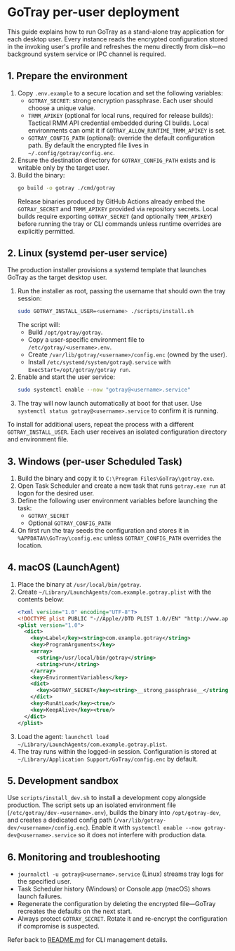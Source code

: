 # GoTray per-user deployment

This guide explains how to run GoTray as a stand-alone tray application for each desktop user. Every instance reads the encrypted configuration stored in the invoking user's profile and refreshes the menu directly from disk—no background system service or IPC channel is required.

## 1. Prepare the environment

1. Copy `.env.example` to a secure location and set the following variables:
   - `GOTRAY_SECRET`: strong encryption passphrase. Each user should choose a unique value.
   - `TRMM_APIKEY` (optional for local runs, required for release builds): Tactical RMM API credential embedded during CI builds. Local environments can omit it if `GOTRAY_ALLOW_RUNTIME_TRMM_APIKEY` is set.
   - `GOTRAY_CONFIG_PATH` (optional): override the default configuration path. By default the encrypted file lives in `~/.config/gotray/config.enc`.
2. Ensure the destination directory for `GOTRAY_CONFIG_PATH` exists and is writable only by the target user.
3. Build the binary:
   ```bash
   go build -o gotray ./cmd/gotray
   ```
   Release binaries produced by GitHub Actions already embed the `GOTRAY_SECRET` and `TRMM_APIKEY` provided via repository secrets. Local builds require exporting `GOTRAY_SECRET` (and optionally `TRMM_APIKEY`) before running the tray or CLI commands unless runtime overrides are explicitly permitted.

## 2. Linux (systemd per-user service)

The production installer provisions a systemd template that launches GoTray as the target desktop user.

1. Run the installer as root, passing the username that should own the tray session:
   ```bash
   sudo GOTRAY_INSTALL_USER=<username> ./scripts/install.sh
   ```
   The script will:
   - Build `/opt/gotray/gotray`.
   - Copy a user-specific environment file to `/etc/gotray/<username>.env`.
   - Create `/var/lib/gotray/<username>/config.enc` (owned by the user).
   - Install `/etc/systemd/system/gotray@.service` with `ExecStart=/opt/gotray/gotray run`.
2. Enable and start the user service:
   ```bash
   sudo systemctl enable --now "gotray@<username>.service"
   ```
3. The tray will now launch automatically at boot for that user. Use `systemctl status gotray@<username>.service` to confirm it is running.

To install for additional users, repeat the process with a different `GOTRAY_INSTALL_USER`. Each user receives an isolated configuration directory and environment file.

## 3. Windows (per-user Scheduled Task)

1. Build the binary and copy it to `C:\Program Files\GoTray\gotray.exe`.
2. Open Task Scheduler and create a new task that runs `gotray.exe run` at logon for the desired user.
3. Define the following user environment variables before launching the task:
   - `GOTRAY_SECRET`
   - Optional `GOTRAY_CONFIG_PATH`
4. On first run the tray seeds the configuration and stores it in `%APPDATA%\GoTray\config.enc` unless `GOTRAY_CONFIG_PATH` overrides the location.

## 4. macOS (LaunchAgent)

1. Place the binary at `/usr/local/bin/gotray`.
2. Create `~/Library/LaunchAgents/com.example.gotray.plist` with the contents below:
   ```xml
   <?xml version="1.0" encoding="UTF-8"?>
   <!DOCTYPE plist PUBLIC "-//Apple//DTD PLIST 1.0//EN" "http://www.apple.com/DTDs/PropertyList-1.0.dtd">
   <plist version="1.0">
     <dict>
       <key>Label</key><string>com.example.gotray</string>
       <key>ProgramArguments</key>
       <array>
         <string>/usr/local/bin/gotray</string>
         <string>run</string>
       </array>
       <key>EnvironmentVariables</key>
       <dict>
         <key>GOTRAY_SECRET</key><string>__strong_passphrase__</string>
       </dict>
       <key>RunAtLoad</key><true/>
       <key>KeepAlive</key><true/>
     </dict>
   </plist>
   ```
3. Load the agent: `launchctl load ~/Library/LaunchAgents/com.example.gotray.plist`.
4. The tray runs within the logged-in session. Configuration is stored at `~/Library/Application Support/GoTray/config.enc` by default.

## 5. Development sandbox

Use `scripts/install_dev.sh` to install a development copy alongside production. The script sets up an isolated environment file (`/etc/gotray/dev-<username>.env`), builds the binary into `/opt/gotray-dev`, and creates a dedicated config path (`/var/lib/gotray-dev/<username>/config.enc`). Enable it with `systemctl enable --now gotray-dev@<username>.service` so it does not interfere with production data.

## 6. Monitoring and troubleshooting

* `journalctl -u gotray@<username>.service` (Linux) streams tray logs for the specified user.
* Task Scheduler history (Windows) or Console.app (macOS) shows launch failures.
* Regenerate the configuration by deleting the encrypted file—GoTray recreates the defaults on the next start.
* Always protect `GOTRAY_SECRET`. Rotate it and re-encrypt the configuration if compromise is suspected.

Refer back to [README.md](../README.md#command-line-management) for CLI management details.
